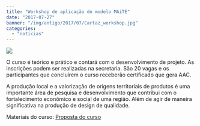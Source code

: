 ```yaml
---
title: "Workshop de aplicação do modelo MAiTE"
date: "2017-07-27"
banner: "/img/antigo/2017/07/Cartaz_workshop.jpg"
categories: 
  - "noticias"
---
```


![](/img/antigo/2017/07/Cartaz_workshop.jpg)

O curso é teórico e prático e contará com o desenvolvimento de projeto. As inscrições podem ser realizadas na secretaria. São 20 vagas e os participantes que concluírem o curso receberão certificado que gera AAC.

A produção local e a valorização de origens territoriais de produtos é uma importante área de pesquisa e desenvolvimento que contribui com o fortalecimento econômico e social de uma região. Além de agir de maneira significativa na produção de design de qualidade.

Materiais do curso: [Proposta do curso](/img/antigo/2017/07/MATT_Workshop_UEM_proposta.pdf)
